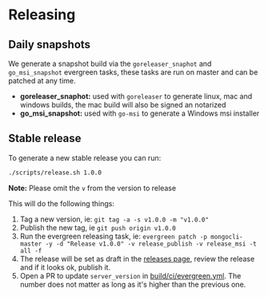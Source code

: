 # Releasing

## Daily snapshots

We generate a snapshot build via the `goreleaser_snaphot` and `go_msi_snapshot` evergreen tasks,
these tasks are run on master and can be patched at any time.

- **goreleaser_snaphot:** used with `goreleaser` to generate linux, mac and windows builds, the mac build will also be signed an notarized
- **go_msi_snapshot:** used with `go-msi` to generate a Windows msi installer

## Stable release

To generate a new stable release you can run:

```bash
./scripts/release.sh 1.0.0
```

**Note:** Please omit the `v` from the version to release 

This will do the following things:
1. Tag a new version, ie: `git tag -a -s v1.0.0 -m "v1.0.0"`
2. Publish the new tag, ie `git push origin v1.0.0`
3. Run the evergreen releasing task, ie: `evergreen patch -p mongocli-master -y -d "Release v1.0.0" -v release_publish -v release_msi -t all -f`
4. The release will be set as draft in the [releases page](https://github.com/mongodb/mongocli/releases), review the release and if it looks ok, publish it.
5. Open a PR to update `server_version` in [build/ci/evergreen.yml](build/ci/evergreen.yml). The number does not matter as long as it's higher than the previous one.
